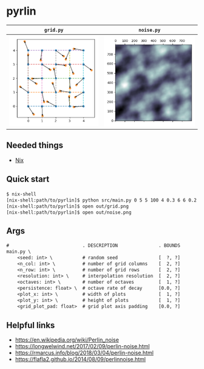# pyrlin

`grid.py`           | `noise.py`
:------------------:|:-------------------:
![](cover/grid.png) | ![](cover/noise.png)

Needed things
---
 * [Nix](https://nixos.org/nix/)

Quick start
---
```
$ nix-shell
[nix-shell:path/to/pyrlin]$ python src/main.py 0 5 5 100 4 0.3 6 6 0.2
[nix-shell:path/to/pyrlin]$ open out/grid.png
[nix-shell:path/to/pyrlin]$ open out/noise.png
```

Args
---
```
#                           . DESCRIPTION               . BOUNDS
main.py \
    <seed: int> \           # random seed               [  ?, ?]
    <n_col: int> \          # number of grid columns    [  2, ?]
    <n_row: int> \          # number of grid rows       [  2, ?]
    <resolution: int> \     # interpolation resolution  [  2, ?]
    <octaves: int> \        # number of octaves         [  1, ?]
    <persistence: float> \  # octave rate of decay      [0.0, ?]
    <plot_x: int> \         # width of plots            [  1, ?]
    <plot_y: int> \         # height of plots           [  1, ?]
    <grid_plot_pad: float>  # grid plot axis padding    [0.0, ?]
```

Helpful links
---
* https://en.wikipedia.org/wiki/Perlin_noise
* https://longwelwind.net/2017/02/09/perlin-noise.html
* https://rmarcus.info/blog/2018/03/04/perlin-noise.html
* https://flafla2.github.io/2014/08/09/perlinnoise.html

